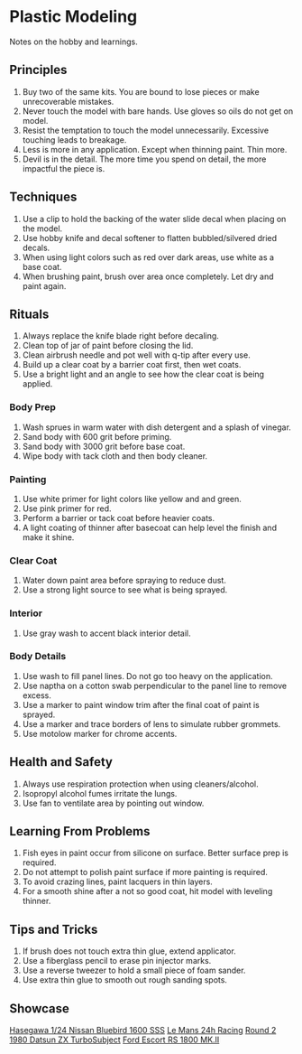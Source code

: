 # Plastic Modeling

Notes on the hobby and learnings.

## Principles

1. Buy two of the same kits. You are bound to lose pieces or make unrecoverable mistakes.
1. Never touch the model with bare hands. Use gloves so oils do not get on model.
1. Resist the temptation to touch the model unnecessarily. Excessive touching leads to breakage.
1. Less is more in any application. Except when thinning paint. Thin more.
1. Devil is in the detail. The more time you spend on detail, the more impactful the piece is.

## Techniques

1. Use a clip to hold the backing of the water slide decal when placing on the model.
1. Use hobby knife and decal softener to flatten bubbled/silvered dried decals.
1. When using light colors such as red over dark areas, use white as a base coat.
1. When brushing paint, brush over area once completely. Let dry and paint again.

## Rituals

1. Always replace the knife blade right before decaling.
1. Clean top of jar of paint before closing the lid.
1. Clean airbrush needle and pot well with q-tip after every use.
1. Build up a clear coat by a barrier coat first, then wet coats.
1. Use a bright light and an angle to see how the clear coat is being applied.

### Body Prep

1. Wash sprues in warm water with dish detergent and a splash of vinegar.
1. Sand body with 600 grit before priming.
1. Sand body with 3000 grit before base coat.
1. Wipe body with tack cloth and then body cleaner.

### Painting

1. Use white primer for light colors like yellow and and green.
1. Use pink primer for red.
1. Perform a barrier or tack coat before heavier coats.
1. A light coating of thinner after basecoat can help level the finish and make it shine.

### Clear Coat

1. Water down paint area before spraying to reduce dust.
1. Use a strong light source to see what is being sprayed.

### Interior

1. Use gray wash to accent black interior detail.

### Body Details

1. Use wash to fill panel lines. Do not go too heavy on the application.
1. Use naptha on a cotton swab perpendicular to the panel line to remove excess.
1. Use a marker to paint window trim after the final coat of paint is sprayed.
1. Use a marker and trace borders of lens to simulate rubber grommets.
1. Use motolow marker for chrome accents.

## Health and Safety

1. Always use respiration protection when using cleaners/alcohol.
1. Isopropyl alcohol fumes irritate the lungs.
1. Use fan to ventilate area by pointing out window.

## Learning From Problems

1. Fish eyes in paint occur from silicone on surface. Better surface prep is required.
1. Do not attempt to polish paint surface if more painting is required.
1. To avoid crazing lines, paint lacquers in thin layers.
1. For a smooth shine after a not so good coat, hit model with leveling thinner.

## Tips and Tricks

1. If brush does not touch extra thin glue, extend applicator.
1. Use a fiberglass pencil to erase pin injector marks.
1. Use a reverse tweezer to hold a small piece of foam sander.
1. Use extra thin glue to smooth out rough sanding spots.

## Showcase

[Hasegawa 1/24 Nissan Bluebird 1600 SSS](https://scaledworld.net/hasegawa-1-24-nissan-bluebird-1600-sss-2018)
[Le Mans 24h Racing](https://scaledworld.net/le-mans-24h-racing-2018)
[Round 2 1980 Datsun ZX TurboSubject](https://scaledworld.net/round-2-1980-datsun-zx-turbosubject)
[Ford Escort RS 1800 MK.II](https://scaledworld.net/ford-escort-rs-1800-mk-ii-2020)
